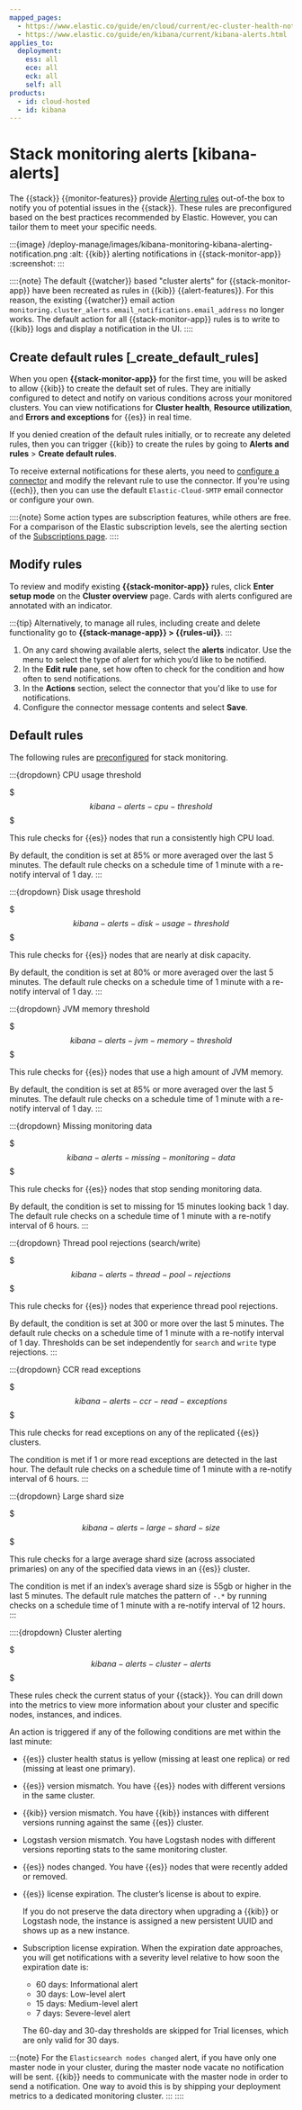 ```yaml
---
mapped_pages:
  - https://www.elastic.co/guide/en/cloud/current/ec-cluster-health-notifications.html
  - https://www.elastic.co/guide/en/kibana/current/kibana-alerts.html
applies_to:
  deployment:
    ess: all
    ece: all
    eck: all
    self: all
products:
  - id: cloud-hosted
  - id: kibana
---
```


# Stack monitoring alerts [kibana-alerts]

The {{stack}} {{monitor-features}} provide [Alerting rules](../../../explore-analyze/alerts-cases/alerts.md) out-of-the box to notify you of potential issues in the {{stack}}. These rules are preconfigured based on the best practices recommended by Elastic. However, you can tailor them to meet your specific needs.

:::{image} /deploy-manage/images/kibana-monitoring-kibana-alerting-notification.png
:alt: {{kib}} alerting notifications in {{stack-monitor-app}}
:screenshot:
:::

::::{note}
The default {{watcher}} based "cluster alerts" for {{stack-monitor-app}} have been recreated as rules in {{kib}} {{alert-features}}. For this reason, the existing {{watcher}} email action `monitoring.cluster_alerts.email_notifications.email_address` no longer works. The default action for all {{stack-monitor-app}} rules is to write to {{kib}} logs and display a notification in the UI.
::::

## Create default rules [_create_default_rules]

When you open **{{stack-monitor-app}}** for the first time, you will be asked to allow {{kib}} to create the default set of rules. They are initially configured to detect and notify on various conditions across your monitored clusters. You can view notifications for **Cluster health**, **Resource utilization**, and **Errors and exceptions** for {{es}} in real time.

If you denied creation of the default rules initially, or to recreate any deleted rules, then you can trigger {{kib}} to create the rules by going to **Alerts and rules** > **Create default rules**.

To receive external notifications for these alerts, you need to [configure a connector](/deploy-manage/manage-connectors.md) and modify the relevant rule to use the connector. If you're using {{ech}}, then you can use the default `Elastic-Cloud-SMTP` email connector or configure your own.

::::{note}
Some action types are subscription features, while others are free. For a comparison of the Elastic subscription levels, see the alerting section of the [Subscriptions page](https://www.elastic.co/subscriptions).
::::

## Modify rules

To review and modify existing **{{stack-monitor-app}}** rules, click **Enter setup mode** on the **Cluster overview** page. Cards with alerts configured are annotated with an indicator.

:::{tip}
Alternatively, to manage all rules, including create and delete functionality go to **{{stack-manage-app}} > {{rules-ui}}**.
:::

1. On any card showing available alerts, select the **alerts** indicator. Use the menu to select the type of alert for which you’d like to be notified.
2. In the **Edit rule** pane, set how often to check for the condition and how often to send notifications.
3. In the **Actions** section, select the connector that you'd like to use for notifications.
4. Configure the connector message contents and select **Save**.

## Default rules

The following rules are [preconfigured](#_create_default_rules) for stack monitoring.

:::{dropdown} CPU usage threshold

$$$kibana-alerts-cpu-threshold$$$

This rule checks for {{es}} nodes that run a consistently high CPU load.

By default, the condition is set at 85% or more averaged over the last 5 minutes. The default rule checks on a schedule time of 1 minute with a re-notify interval of 1 day.
:::

:::{dropdown} Disk usage threshold

$$$kibana-alerts-disk-usage-threshold$$$

This rule checks for {{es}} nodes that are nearly at disk capacity.

By default, the condition is set at 80% or more averaged over the last 5 minutes. The default rule checks on a schedule time of 1 minute with a re-notify interval of 1 day.
:::

:::{dropdown} JVM memory threshold

$$$kibana-alerts-jvm-memory-threshold$$$

This rule checks for {{es}} nodes that use a high amount of JVM memory.

By default, the condition is set at 85% or more averaged over the last 5 minutes. The default rule checks on a schedule time of 1 minute with a re-notify interval of 1 day.
:::

:::{dropdown} Missing monitoring data

$$$kibana-alerts-missing-monitoring-data$$$

This rule checks for {{es}} nodes that stop sending monitoring data.

By default, the condition is set to missing for 15 minutes looking back 1 day. The default rule checks on a schedule time of 1 minute with a re-notify interval of 6 hours.
:::

:::{dropdown} Thread pool rejections (search/write)

$$$kibana-alerts-thread-pool-rejections$$$

This rule checks for {{es}} nodes that experience thread pool rejections.

By default, the condition is set at 300 or more over the last 5 minutes. The default rule checks on a schedule time of 1 minute with a re-notify interval of 1 day. Thresholds can be set independently for `search` and `write` type rejections.
:::

:::{dropdown} CCR read exceptions

$$$kibana-alerts-ccr-read-exceptions$$$

This rule checks for read exceptions on any of the replicated {{es}} clusters.

The condition is met if 1 or more read exceptions are detected in the last hour. The default rule checks on a schedule time of 1 minute with a re-notify interval of 6 hours.
:::

:::{dropdown} Large shard size

$$$kibana-alerts-large-shard-size$$$

This rule checks for a large average shard size (across associated primaries) on any of the specified data views in an {{es}} cluster.

The condition is met if an index’s average shard size is 55gb or higher in the last 5 minutes. The default rule matches the pattern of `-.*` by running checks on a schedule time of 1 minute with a re-notify interval of 12 hours.
:::

::::{dropdown} Cluster alerting

$$$kibana-alerts-cluster-alerts$$$

These rules check the current status of your {{stack}}. You can drill down into the metrics to view more information about your cluster and specific nodes, instances, and indices.

An action is triggered if any of the following conditions are met within the last minute:

* {{es}} cluster health status is yellow (missing at least one replica) or red (missing at least one primary).
* {{es}} version mismatch. You have {{es}} nodes with different versions in the same cluster.
* {{kib}} version mismatch. You have {{kib}} instances with different versions running against the same {{es}} cluster.
* Logstash version mismatch. You have Logstash nodes with different versions reporting stats to the same monitoring cluster.
* {{es}} nodes changed. You have {{es}} nodes that were recently added or removed.
* {{es}} license expiration. The cluster’s license is about to expire.

    If you do not preserve the data directory when upgrading a {{kib}} or Logstash node, the instance is assigned a new persistent UUID and shows up as a new instance.

* Subscription license expiration. When the expiration date approaches, you will get notifications with a severity level relative to how soon the expiration date is:

    * 60 days: Informational alert
    * 30 days: Low-level alert
    * 15 days: Medium-level alert
    * 7 days: Severe-level alert

  The 60-day and 30-day thresholds are skipped for Trial licenses, which are only valid for 30 days.

:::{note}
For the `Elasticsearch nodes changed` alert, if you have only one master node in your cluster, during the master node vacate no notification will be sent. {{kib}} needs to communicate with the master node in order to send a notification. One way to avoid this is by shipping your deployment metrics to a dedicated monitoring cluster.
:::
::::